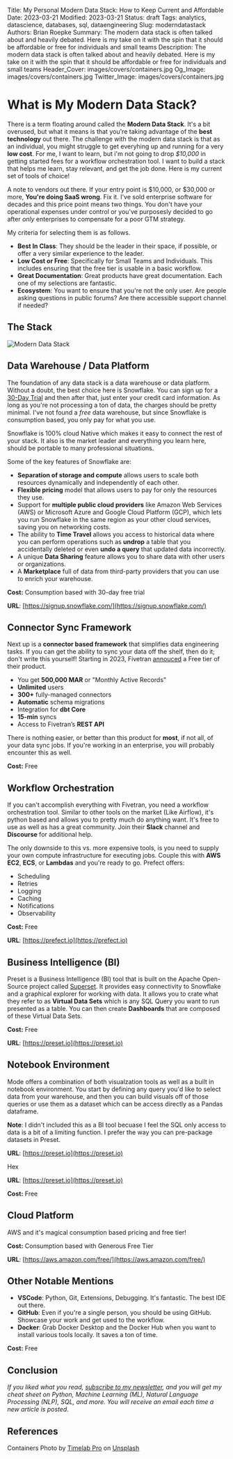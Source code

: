 Title: My Personal Modern Data Stack: How to Keep Current and Affordable
Date: 2023-03-21
Modified: 2023-03-21
Status: draft
Tags: analytics, datascience, databases, sql, dataengineering
Slug: moderndatastack
Authors: Brian Roepke
Summary: The modern data stack is often talked about and heavily debated.  Here is my take on it with the spin that it should be affordable or free for individuals and small teams
Description: The modern data stack is often talked about and heavily debated.  Here is my take on it with the spin that it should be affordable or free for individuals and small teams
Header_Cover: images/covers/containers.jpg
Og_Image: images/covers/containers.jpg
Twitter_Image: images/covers/containers.jpg

# What is My Modern Data Stack?

There is a term floating around called the **Modern Data Stack**.  It's a bit overused, but what it means is that you're taking advantage of the **best technology** out there.  The challenge with the modern data stack is that as an individual, you might struggle to get everyhing up and running for a very **low cost**.  For me, I want to learn, but i'm not going to drop *$10,000* in getting started fees for a workflow orchestration tool. I want to build a stack that helps me learn, stay relevant, and get the job done. Here is my current set of tools of choice! 

A note to vendors out there.  If your entry point is $10,000, or $30,000 or more, **You're doing SaaS wrong**.  Fix it.  I've sold enterprise software for decades and this price point means two things.  You don't have your operational expenses under control or you've purposesly decided to go after *only* enterprises to compensate for a poor GTM strategy.  

My criteria for selecting them is as follows.

* **Best In Class**: They should be the leader in their space, if possible, or offer a very similar experience to the leader.
* **Low Cost or Free**: Specifically for Small Teams and Individuals.  This includes ensuring that the free tier is usable in a basic workflow.
* **Great Documentation**: Great products have great documentation.  Each one of my selections are fantastic.
* **Ecosystem**: You want to ensure that you're not the only user. Are people asking questions in public forums? Are there accessible support channel if needed? 

## The Stack

![Modern Data Stack]({static}../../images/posts/moderndatastack_logos.png)

## Data Warehouse / Data Platform

The foundation of any data stack is a data warehouse or data platform.  Without a doubt, the best choice here is Snowflake.  You can sign up for a [30-Day Trial](https://signup.snowflake.com/) and then after that, just enter your credit card information.  As long as you're not processing a ton of data, the charges should be pretty minimal.  I've not found a *free* data warehouse, but since Snowflake is consumption based, you only pay for what you use.  

Snowflake is 100% cloud Native which makes it easy to connect the rest of your stack.  It also is the market leader and everything you learn here, should be portable to many professional situations.

Some of the key features of Snowflake are:

* **Separation of storage and compute** allows users to scale both resources dynamically and independently of each other.
* **Flexible pricing** model that allows users to pay for only the resources they use.
* Support for **multiple public cloud providers** like Amazon Web Services (AWS) or Microsoft Azure and Google Cloud Platform (GCP), which lets you run Snowflake in the same region as your other cloud services, saving you on networking costs.
* The ability to **Time Travel** allows you access to historical data where you can perform operations such as **undrop** a table that you accidentally deleted or even **undo a query** that updated data incorrectly.
* A unique **Data Sharing** feature allows you to share data with other users or organizations.
* A **Marketplace** full of data from third-party providers that you can use to enrich your warehouse.

**Cost:** Consumption based with 30-day free trial

**URL**: [https://signup.snowflake.com/](https://signup.snowflake.com/)

## Connector Sync Framework

Next up is a **connector based framework** that simplifies data engineering tasks.  If you can get the ability to sync your data off the shelf, then do it; don't write this yourself! Starting in 2023, Fivetran [annouced](https://fivetran.com/docs/getting-started/consumption-based-pricing/2023-cbp-faq) a Free tier of their product.

* You get **500,000 MAR** or "Monthly Active Records"
* **Unlimited** users
* **300+** fully-managed connectors
* **Automatic** schema migrations
* Integration for **dbt Core**
* **15-min** syncs
* Access to Fivetran’s **REST API**

There is nothing easier, or better than this product for **most**, if not all, of your data sync jobs.  If you're working in an enterprise, you will probably encounter this as well. 

**Cost:** Free

## Workflow Orchestration

If you can't accomplish everything with Fivetran, you need a workflow orchestration tool.  Similar to other tools on the market (Like Airflow), it's python based and allows you to pretty much do anything want.  It's free to use as well as has a great community.  Join their **Slack** channel and **Discourse** for additional help.

The only downside to this vs. more expensive tools, is you need to supply your own compute infrastructure for executing jobs.  Couple this with **AWS EC2**, **ECS**, or **Lambdas** and you're ready to go.  Prefect offers:

* Scheduling
* Retries
* Logging
* Caching
* Notifications
* Observability

**Cost:** Free

**URL**: [https://prefect.io](https://prefect.io)

## Business Intelligence (BI)

Preset is a Business Intelligence (BI) tool that is built on the Apache Open-Source project called [Superset](https://superset.apache.org).  It provides easy connectivity to Snowflake and a graphical explorer for working with data.  It allows you to crate what they refer to as **Virtual Data Sets** which is any SQL Query you want to run presented as a table.  You can then create **Dashboards** that are composed of these Virtual Data Sets.

**Cost:** Free

**URL**: [https://preset.io](https://preset.io)

## Notebook Environment

Mode offers a combination of both visualzation tools as well as a built in notebook environment.  You start by defining any query you'd like to select data from your warehouse, and then you can build visuals off of those queries or use them as a dataset which can be access directly as a Pandas dataframe.

**Note**: I didn't included this as a BI tool becuase I feel the SQL only access to data is a bit of a limiting function.  I prefer the way you can pre-package datasets in Preset.

**URL**: [https://preset.io](https://preset.io)

Hex

**URL**: [https://preset.io](https://preset.io)

**Cost:** Free

## Cloud Platform

AWS and it's magical consumption based pricing and free tier!

**Cost:** Consumption based with Generous Free Tier

**URL**: [https://aws.amazon.com/free/](https://aws.amazon.com/free/)

## Other Notable Mentions

* **VSCode**: Python, Git, Extensions, Debugging.  It's fantastic.  The best IDE out there.
* **GitHub**: Even if you're a single person, you should be using GitHub. Showcase your work and get used to the workflow.
* **Docker**: Grab Docker Desktop and the Docker Hub when you want to install various tools locally.  It saves a ton of time.

**Cost:** Free

## Conclusion

*If you liked what you read, [subscribe to my newsletter](https://campaign.dataknowsall.com/subscribe), and you will get my cheat sheet on Python, Machine Learning (ML), Natural Language Processing (NLP), SQL, and more. You will receive an email each time a new article is posted.*

## References

Containers Photo by <a href="https://unsplash.com/it/@timelabpro?utm_source=unsplash&utm_medium=referral&utm_content=creditCopyText">Timelab Pro</a> on <a href="https://unsplash.com/photos/sWOvgOOFk1g?utm_source=unsplash&utm_medium=referral&utm_content=creditCopyText">Unsplash</a>
  
  
  